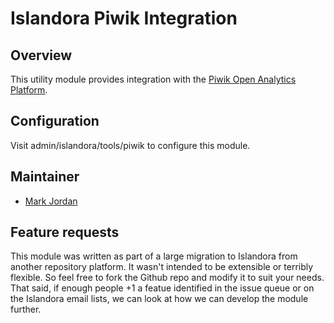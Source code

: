 # Islandora Piwik Integration

## Overview

This utility module provides integration with the [Piwik Open Analytics Platform](http://piwik.org/).

## Configuration

Visit admin/islandora/tools/piwik to configure this module.

## Maintainer

* [Mark Jordan](https://github.com/mjordan)

## Feature requests

This module was written as part of a large migration to Islandora from another repository platform. It wasn't intended to be extensible or terribly flexible. So feel free to fork the Github repo and modify it to suit your needs. That said, if enough people +1 a featue identified in the issue queue or on the Islandora email lists, we can look at how we can develop the module further.



